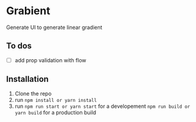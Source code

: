 # Grabient

Generate UI to generate linear gradient

## To dos
  - [ ] add prop validation with flow

## Installation
  1. Clone the repo
  2. run `npm install or yarn install`
  3. run `npm run start or yarn start` for a developement `npm run build or yarn build` for a production build
